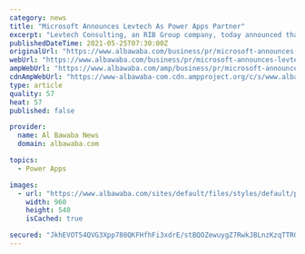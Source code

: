 ```yaml
---
category: news
title: "Microsoft Announces Levtech As Power Apps Partner"
excerpt: "Levtech Consulting, an RIB Group company, today announced that it has extended its partnership with Microsoft to be a certified Power Apps Partner Levtech Consulting, an RIB Group company ..."
publishedDateTime: 2021-05-25T07:30:00Z
originalUrl: "https://www.albawaba.com/business/pr/microsoft-announces-levtech-power-apps-partner-1429413"
webUrl: "https://www.albawaba.com/business/pr/microsoft-announces-levtech-power-apps-partner-1429413"
ampWebUrl: "https://www.albawaba.com/amp/business/pr/microsoft-announces-levtech-power-apps-partner-1429413"
cdnAmpWebUrl: "https://www-albawaba-com.cdn.ampproject.org/c/s/www.albawaba.com/amp/business/pr/microsoft-announces-levtech-power-apps-partner-1429413"
type: article
quality: 57
heat: 57
published: false

provider:
  name: Al Bawaba News
  domain: albawaba.com

topics:
  - Power Apps

images:
  - url: "https://www.albawaba.com/sites/default/files/styles/default/public/2021-05/Anilesh%20Kumar%2C%20CEO%2C%20Levtech%20Consulting.JPG?itok=FNOzJPpk"
    width: 960
    height: 540
    isCached: true

secured: "JkhEVOT54QVG3Xpp780QKFHfhFi3xdrE/stBQOZewuygZ7RwkJBLnzKzqTTRG3wZjTkCUr0qk6cgNUo7mpSY0vjVmtJJ0FAh/jobi/x2mKw/oZ+jL1Ql1TySY7xTeGyFgprGFxLh+5AHWMqw4eYVC+Itb89i9r5Pjt9eCQu88fSpGfmCmruB2SxOKgc/l3cEB3l7PmRk3lQDlFsbUhze+BWBz5qOin1K3b3bNNdNn2lfLXDKuJFLUISreGynKIWNESGPgoCUlAzzeFB7PMQ2ZDbBNW0Zc+A8Cgpwu9rY5BrnYm/oMZ+wDhehz+85gIEliIj1w6VkMjcoE9gUj0H2FkXu3Ja8L0EXYDtCRbS9GaM=;MS//ip/OLcP71Ehe/NN7nw=="
---
```


